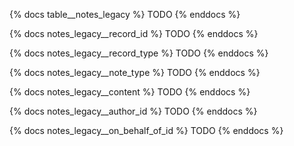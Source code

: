 {% docs table__notes_legacy %}
TODO
{% enddocs %}

{% docs notes_legacy__record_id %}
TODO
{% enddocs %}

{% docs notes_legacy__record_type %}
TODO
{% enddocs %}

{% docs notes_legacy__note_type %}
TODO
{% enddocs %}

{% docs notes_legacy__content %}
TODO
{% enddocs %}

{% docs notes_legacy__author_id %}
TODO
{% enddocs %}

{% docs notes_legacy__on_behalf_of_id %}
TODO
{% enddocs %}

